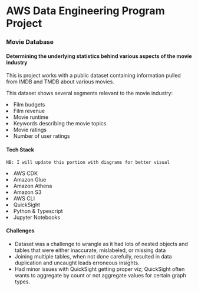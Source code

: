 # AWS Data Engineering Program Project

### Movie Database
#### Determining the underlying statistics behind various aspects of the movie industry

This is project works with a public dataset containing information pulled from IMDB and TMDB about various movies. 

This dataset shows several segments relevant to the movie industry:

<li>Film budgets</li>
<li>Film revenue</li>
<li>Movie runtime</li>
<li>Keywords describing the movie topics</li>
<li>Movie ratings</li>
<li>Number of user ratings</li>

#### Tech Stack

`NB: I will update this portion with diagrams for better visual`

<li>AWS CDK</li>
<li>Amazon Glue</li>
<li>Amazon Athena</li>
<li>Amazon S3</li>
<li>AWS CLI</li>
<li>QuickSight</li>
<li>Python & Typescript</li>
<li>Jupyter Notebooks</li>

#### Challenges

- Dataset was a challenge to wrangle as it had lots of nested objects and tables that were either inaccurate, mislabeled, or missing data
- Joining multiple tables, when not done carefully, resulted in data duplication and uncaught leads erroneous insights.
- Had minor issues with QuickSight getting proper viz; QuickSight often wants to aggregate by count or not aggregate values for certain graph types.

